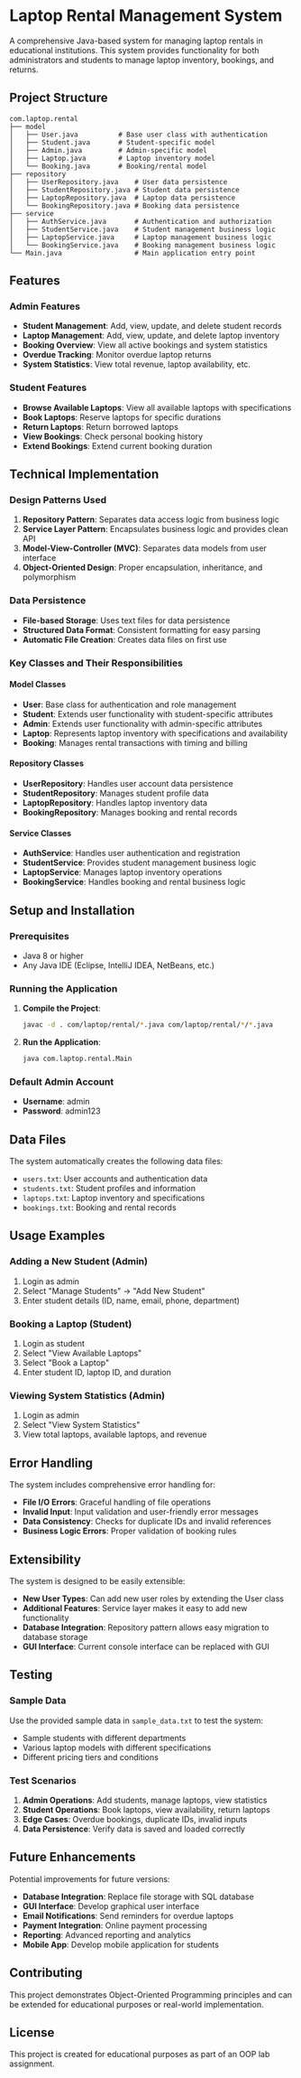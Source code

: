 # Laptop Rental Management System

A comprehensive Java-based system for managing laptop rentals in educational institutions. This system provides functionality for both administrators and students to manage laptop inventory, bookings, and returns.

## Project Structure

```
com.laptop.rental
├── model
│   ├── User.java          # Base user class with authentication
│   ├── Student.java       # Student-specific model
│   ├── Admin.java         # Admin-specific model
│   ├── Laptop.java        # Laptop inventory model
│   └── Booking.java       # Booking/rental model
├── repository
│   ├── UserRepository.java    # User data persistence
│   ├── StudentRepository.java # Student data persistence
│   ├── LaptopRepository.java  # Laptop data persistence
│   └── BookingRepository.java # Booking data persistence
├── service
│   ├── AuthService.java       # Authentication and authorization
│   ├── StudentService.java    # Student management business logic
│   ├── LaptopService.java     # Laptop management business logic
│   └── BookingService.java    # Booking management business logic
└── Main.java                  # Main application entry point
```

## Features

### Admin Features
- **Student Management**: Add, view, update, and delete student records
- **Laptop Management**: Add, view, update, and delete laptop inventory
- **Booking Overview**: View all active bookings and system statistics
- **Overdue Tracking**: Monitor overdue laptop returns
- **System Statistics**: View total revenue, laptop availability, etc.

### Student Features
- **Browse Available Laptops**: View all available laptops with specifications
- **Book Laptops**: Reserve laptops for specific durations
- **Return Laptops**: Return borrowed laptops
- **View Bookings**: Check personal booking history
- **Extend Bookings**: Extend current booking duration

## Technical Implementation

### Design Patterns Used
1. **Repository Pattern**: Separates data access logic from business logic
2. **Service Layer Pattern**: Encapsulates business logic and provides clean API
3. **Model-View-Controller (MVC)**: Separates data models from user interface
4. **Object-Oriented Design**: Proper encapsulation, inheritance, and polymorphism

### Data Persistence
- **File-based Storage**: Uses text files for data persistence
- **Structured Data Format**: Consistent formatting for easy parsing
- **Automatic File Creation**: Creates data files on first use

### Key Classes and Their Responsibilities

#### Model Classes
- **User**: Base class for authentication and role management
- **Student**: Extends user functionality with student-specific attributes
- **Admin**: Extends user functionality with admin-specific attributes
- **Laptop**: Represents laptop inventory with specifications and availability
- **Booking**: Manages rental transactions with timing and billing

#### Repository Classes
- **UserRepository**: Handles user account data persistence
- **StudentRepository**: Manages student profile data
- **LaptopRepository**: Handles laptop inventory data
- **BookingRepository**: Manages booking and rental records

#### Service Classes
- **AuthService**: Handles user authentication and registration
- **StudentService**: Provides student management business logic
- **LaptopService**: Manages laptop inventory operations
- **BookingService**: Handles booking and rental business logic

## Setup and Installation

### Prerequisites
- Java 8 or higher
- Any Java IDE (Eclipse, IntelliJ IDEA, NetBeans, etc.)

### Running the Application
1. **Compile the Project**:
   ```bash
   javac -d . com/laptop/rental/*.java com/laptop/rental/*/*.java
   ```

2. **Run the Application**:
   ```bash
   java com.laptop.rental.Main
   ```

### Default Admin Account
- **Username**: admin
- **Password**: admin123

## Data Files

The system automatically creates the following data files:

- `users.txt`: User accounts and authentication data
- `students.txt`: Student profiles and information
- `laptops.txt`: Laptop inventory and specifications
- `bookings.txt`: Booking and rental records

## Usage Examples

### Adding a New Student (Admin)
1. Login as admin
2. Select "Manage Students" → "Add New Student"
3. Enter student details (ID, name, email, phone, department)

### Booking a Laptop (Student)
1. Login as student
2. Select "View Available Laptops"
3. Select "Book a Laptop"
4. Enter student ID, laptop ID, and duration

### Viewing System Statistics (Admin)
1. Login as admin
2. Select "View System Statistics"
3. View total laptops, available laptops, and revenue

## Error Handling

The system includes comprehensive error handling for:
- **File I/O Errors**: Graceful handling of file operations
- **Invalid Input**: Input validation and user-friendly error messages
- **Data Consistency**: Checks for duplicate IDs and invalid references
- **Business Logic Errors**: Proper validation of booking rules

## Extensibility

The system is designed to be easily extensible:
- **New User Types**: Can add new user roles by extending the User class
- **Additional Features**: Service layer makes it easy to add new functionality
- **Database Integration**: Repository pattern allows easy migration to database storage
- **GUI Interface**: Current console interface can be replaced with GUI

## Testing

### Sample Data
Use the provided sample data in `sample_data.txt` to test the system:
- Sample students with different departments
- Various laptop models with different specifications
- Different pricing tiers and conditions

### Test Scenarios
1. **Admin Operations**: Add students, manage laptops, view statistics
2. **Student Operations**: Book laptops, view availability, return laptops
3. **Edge Cases**: Overdue bookings, duplicate IDs, invalid inputs
4. **Data Persistence**: Verify data is saved and loaded correctly

## Future Enhancements

Potential improvements for future versions:
- **Database Integration**: Replace file storage with SQL database
- **GUI Interface**: Develop graphical user interface
- **Email Notifications**: Send reminders for overdue laptops
- **Payment Integration**: Online payment processing
- **Reporting**: Advanced reporting and analytics
- **Mobile App**: Develop mobile application for students

## Contributing

This project demonstrates Object-Oriented Programming principles and can be extended for educational purposes or real-world implementation.

## License

This project is created for educational purposes as part of an OOP lab assignment. 
